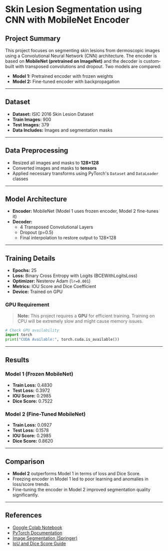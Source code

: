 # Skin Lesion Segmentation using CNN with MobileNet Encoder

## Project Summary

This project focuses on segmenting skin lesions from dermoscopic images using a Convolutional Neural Network (CNN) architecture. The encoder is based on **MobileNet (pretrained on ImageNet)** and the decoder is custom-built with transposed convolutions and dropout. Two models are compared:

- **Model 1:** Pretrained encoder with frozen weights  
- **Model 2:** Fine-tuned encoder with backpropagation

---

## Dataset

- **Dataset:** ISIC 2016 Skin Lesion Dataset
- **Train Images:** 900  
- **Test Images:** 379  
- **Data Includes:** Images and segmentation masks

---

## Data Preprocessing

- Resized all images and masks to **128×128**
- Converted images and masks to **tensors**
- Applied necessary transforms using PyTorch's `Dataset` and `DataLoader` classes

---

## Model Architecture

- **Encoder:** MobileNet (Model 1 uses frozen encoder, Model 2 fine-tunes it)
- **Decoder:**
  - 4 Transposed Convolutional Layers
  - Dropout (p=0.5)
  - Final interpolation to restore output to 128×128

---

## Training Details

- **Epochs:** 25
- **Loss:** Binary Cross Entropy with Logits (BCEWithLogitsLoss)
- **Optimizer:** Nesterov Adam (`lr=0.001`)
- **Metrics:** IOU Score and Dice Coefficient
- **Device:** Trained on GPU

### GPU Requirement
> **Note:** This project requires a **GPU** for efficient training. Training on CPU will be extremely slow and might cause memory issues.

```python
# Check GPU availability
import torch
print("CUDA Available:", torch.cuda.is_available())
```

---

## Results

### Model 1 (Frozen MobileNet)

- **Train Loss:** 0.4830  
- **Test Loss:** 0.3972  
- **IOU Score:** 0.2985  
- **Dice Score:** 0.7522

### Model 2 (Fine-Tuned MobileNet)

- **Train Loss:** 0.0927  
- **Test Loss:** 0.1578  
- **IOU Score:** 0.2985  
- **Dice Score:** 0.8620

---

## Comparison

- **Model 2** outperforms Model 1 in terms of loss and Dice Score.
- Freezing encoder in Model 1 led to poor learning and anomalies in loss/score trends.
- Fine-tuning the encoder in Model 2 improved segmentation quality significantly.

---

## References

- [Google Colab Notebook](https://colab.research.google.com/drive/1x3NyjMtuv7OsZ9RuIeNPKpywiB_pIe8Z?usp=sharing)
- [PyTorch Documentation](https://pytorch.org/docs/stable/index.html)
- [Image Segmentation (Springer)](https://link.springer.com/article/10.1007/s10278-019-00227-x)
- [IoU and Dice Score Guide](https://www.v7labs.com/blog/intersection-over-union-guide)
